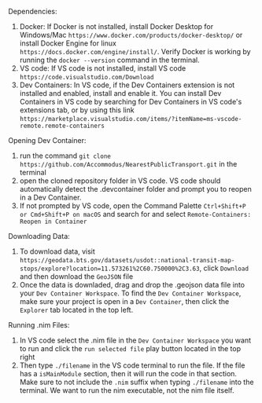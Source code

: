 Dependencies:
  1)  Docker: If Docker is not installed, install Docker Desktop for Windows/Mac `https://www.docker.com/products/docker-desktop/` or install Docker Engine for linux `https://docs.docker.com/engine/install/`. Verify Docker is working by running the `docker --version` command in the terminal.
  2)  VS code: If VS code is not installed, install VS code `https://code.visualstudio.com/Download`
  3)  Dev Containers: In VS  code, if the Dev Containers extension is not installed and enabled, install and enable it. You can install Dev Containers in VS code by searching for Dev Containers in VS code's extensions tab, or by using this link `https://marketplace.visualstudio.com/items/?itemName=ms-vscode-remote.remote-containers`

Opening Dev Container:
  1)  run the command `git clone https://github.com/Accommodus/NearestPublicTransport.git` in the terminal
  2)  open the cloned repository folder in VS code. VS code should automatically detect the .devcontainer folder and prompt you to reopen in a Dev Container.
  3)  If not prompted by VS code, open the Command Palette `Ctrl+Shift+P or Cmd+Shift+P on macOS` and search for and select `Remote-Containers: Reopen in Container`

Downloading Data:
  1)  To download data, visit `https://geodata.bts.gov/datasets/usdot::national-transit-map-stops/explore?location=11.573261%2C60.750000%2C3.63`, click `Download` and then download the `GeoJSON` file
  2)  Once the data is downladed, drag and drop the .geojson data file into your `Dev Container Workspace`. To find the `Dev Container Workspace`, make sure your project is open in a `Dev Container`, then click the `Explorer` tab located in the top left.

Running .nim Files:
  1)  In VS code select the .nim file in the `Dev Container Workspace` you want to run and click the `run selected file` play button located in the top right
  2)  Then type `./filename` in the VS code terminal to run the file. If the file has a `isMainModule` section, then it will run the code in that section. Make sure to not include the `.nim` suffix when typing `./filename` into the terminal. We want to run the nim executable, not the nim file itself.
